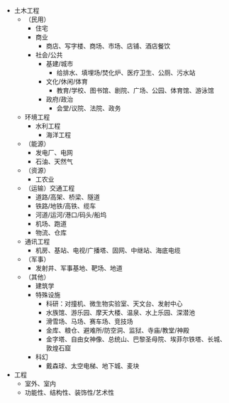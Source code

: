 - 土木工程
  - （民用）
    - 住宅
    - 商业
      - 商店、写字楼、商场、市场、店铺、酒店餐饮
    - 社会/公共
      - 基建/城市
        - 给排水、填埋场/焚化炉、医疗卫生、公厕、污水站
      - 文化/休闲/体育
        - 教育/学校、图书馆、剧院、广场、公园、体育馆、游泳馆
      - 政府/政治
        - 会堂/议院、法院、政务
  - 环境工程
    - 水利工程
      - 海洋工程
  - （能源）
    - 发电厂、电网
    - 石油、天然气
  - （资源）
    - 工农业
  - （运输）交通工程
    - 道路/高架、桥梁、隧道
    - 铁路/地铁/高铁、缆车
    - 河道/运河/港口/码头/船坞
    - 机场、跑道
    - 物流、仓库
  - 通讯工程
    - 机房、基站、电视/广播塔、固网、中继站、海底电缆
  - （军事）
    - 发射井、军事基地、靶场、地道
  - （其他）
    - 建筑学
    - 特殊设施
      - 科研：对撞机、微生物实验室、天文台、发射中心
      - 水族馆、游乐园、摩天大楼、温泉、水上乐园、深潜池
      - 滑雪场、马场、赛车场、竞技场
      - 金库、粮仓、避难所/防空洞、监狱、寺庙/教堂/神殿
      - 金字塔、自由女神像、总统山、巴黎圣母院、埃菲尔铁塔、长城、敦煌石窟
    - 科幻
      - 戴森球、太空电梯、地下城、麦块
- 工程
  - 室外、室内
  - 功能性、结构性、装饰性/艺术性
